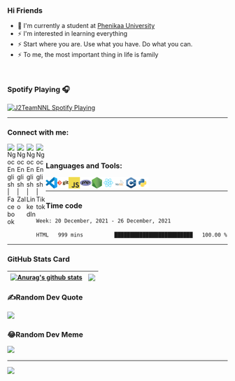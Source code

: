 ### Hi Friends

- 🔭 I'm currently a student at [Phenikaa University]
- ⚡ I'm interested in learning everything 
- ⚡ Start where you are. Use what you have. Do what you can.
- ⚡ To me, the most important thing in life is family

<br />

### Spotify Playing 🎧
[<img src="https://spotify-playing-git-master.j2teamnnl.vercel.app/api/spotify-playing" alt="J2TeamNNL Spotify Playing" width="350" />](https://open.spotify.com/user/31ncivibv3phbekrh3ttbnb7c5qy)



---


### Connect with me:
[<img align="left" alt="NgocEnglish | Facebook" width="22px" src="https://upload.wikimedia.org/wikipedia/commons/thumb/1/16/Facebook-icon-1.png/640px-Facebook-icon-1.png" />][facebook]
[
<img align="left" alt="NgocEnglish | Zalo" width="22px" src="https://www.anphatpc.com.vn/template/anphat_2020v2/images/icon-zalo.jpg" />][zalo]
[<img align="left" alt="NgocEnglish | LinkedIn" width="22px" src="https://cdn3.iconfinder.com/data/icons/inficons/512/linkedin.png" />][linkedin]
[<img align="left" alt="NgocEnglish | Tiktok" width="22px" src="https://cdn.cdnlogo.com/logos/t/46/tiktok-icon-black.svg" />][tiktok]

<br />

### Languages and Tools:

<img align="left" alt="Visual Studio Code" width="26px" src="https://raw.githubusercontent.com/github/explore/80688e429a7d4ef2fca1e82350fe8e3517d3494d/topics/visual-studio-code/visual-studio-code.png" />
<img align="left" alt="git" width="26px" src="https://raw.githubusercontent.com/github/explore/80688e429a7d4ef2fca1e82350fe8e3517d3494d/topics/git/git.png" hrep/>

[<img align="left" alt="JavaScript" width="26px" src="https://raw.githubusercontent.com/github/explore/80688e429a7d4ef2fca1e82350fe8e3517d3494d/topics/javascript/javascript.png" />][min project]
[<img align="left" alt="php" width="26px" src="https://raw.githubusercontent.com/github/explore/80688e429a7d4ef2fca1e82350fe8e3517d3494d/topics/php/php.png" />][web]
[<img align="left" alt="nodejs" width="26px" src="https://raw.githubusercontent.com/github/explore/80688e429a7d4ef2fca1e82350fe8e3517d3494d/topics/nodejs/nodejs.png" />][web]
[<img align="left" alt="react" width="26px" src="https://raw.githubusercontent.com/github/explore/80688e429a7d4ef2fca1e82350fe8e3517d3494d/topics/react/react.png" />][web]

<img align="left" alt="mysql" width="26px" src="https://raw.githubusercontent.com/github/explore/80688e429a7d4ef2fca1e82350fe8e3517d3494d/topics/mysql/mysql.png" />

[<img align="left" alt="cpp c" width="26px" src="https://raw.githubusercontent.com/github/explore/80688e429a7d4ef2fca1e82350fe8e3517d3494d/topics/cpp/cpp.png" />][c and cpp]
[<img align="left" alt="python" width="26px" src="https://raw.githubusercontent.com/github/explore/80688e429a7d4ef2fca1e82350fe8e3517d3494d/topics/python/python.png" />][python]

<br />

---

### Time code

<!--START_SECTION:waka-->
```text
Week: 20 December, 2021 - 26 December, 2021

HTML   999 mins          █████████████████████████   100.00 % 
```
<!--END_SECTION:waka-->

---

### GitHub Stats Card
| <a href="https://github.com/englishcntt"><img align="center" src="https://github-readme-stats.vercel.app/api?username=englishcntt&show_icons=true&include_all_commits=true&theme=buefy&hide_border=true&theme=ocean_dark" alt="Anurag's github stats" /></a> | <a href="https://github.com/englishcntt"><img align="center" src="https://github-readme-stats.vercel.app/api/top-langs/?username=englishcntt&layout=compact&theme=buefy&hide_border=true&theme=ocean_dark" /></a> |
| ------------- | ------------- |

### ✍️Random Dev Quote
![](https://quotes-github-readme.vercel.app/api?type=horizontal&theme=radical)

### 😂Random Dev Meme
<img src="https://random-memer.herokuapp.com/" width="512px"/>

---
[![](https://visitcount.itsvg.in/api?id=EnglishCNTT&icon=0&color=0)](https://visitcount.itsvg.in)

[Phenikaa University]: https://phenikaa-uni.edu.vn/vi
[facebook]: https://www.facebook.com/englishit4
[linkedin]: linkedin.com/in/englishcntt
[zalo]: https://zalo.me/0865089202
[tiktok]: https://www.tiktok.com/@englishit4
[web]: https://github.com/englishcntt
[min project]: https://github.com/englishcntt
[c and cpp]: https://github.com/englishcntt
[python]: https://github.com/englishcntt
